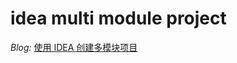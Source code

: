 # idea multi module project

*Blog:* [使用 IDEA 创建多模块项目](https://www.cnblogs.com/victorbu/p/10895676.html)

